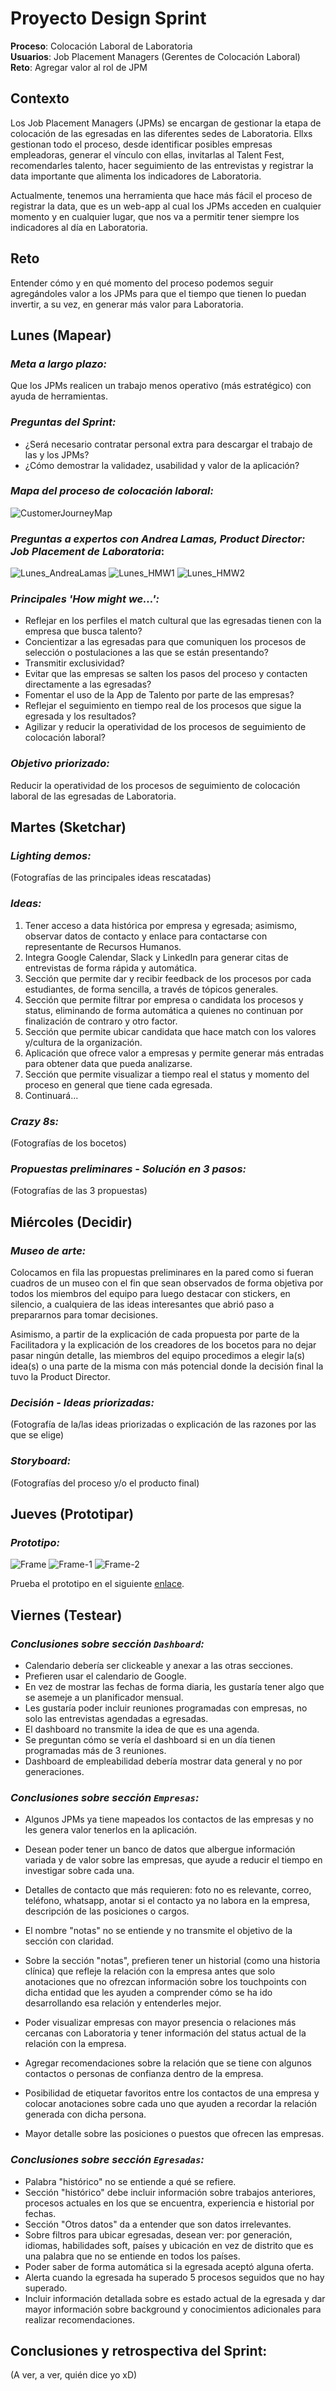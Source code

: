 # Proyecto Design Sprint 

**Proceso**: Colocación Laboral de Laboratoria  
**Usuarios**: Job Placement Managers (Gerentes de Colocación Laboral)  
**Reto**: Agregar valor al rol de JPM  

## Contexto
Los Job Placement Managers (JPMs) se encargan de gestionar la etapa de colocación de las egresadas en las diferentes sedes de Laboratoria. Ellxs gestionan todo el proceso, desde identificar posibles empresas empleadoras, generar el vínculo con ellas, invitarlas al Talent Fest, recomendarles talento, hacer seguimiento de las entrevistas y registrar la data importante que alimenta los indicadores de Laboratoria. 

Actualmente, tenemos una herramienta que hace más fácil el proceso de registrar la data, que es un web-app al cual los JPMs acceden en cualquier momento y en cualquier lugar, que nos va a permitir tener siempre los indicadores al día en Laboratoria. 

## Reto
Entender cómo y en qué momento del proceso podemos seguir agregándoles valor a los JPMs para que el tiempo que tienen lo puedan invertir, a su vez, en generar más valor para Laboratoria.

## Lunes (Mapear)

### *Meta a largo plazo:*  
Que los JPMs realicen un trabajo menos operativo (más estratégico) con ayuda de herramientas.

### *Preguntas del Sprint:*
- ¿Será necesario contratar personal extra para descargar el trabajo de las y los JPMs?
- ¿Cómo demostrar la validadez, usabilidad y valor de la aplicación?

### *Mapa del proceso de colocación laboral:*  

![CustomerJourneyMap](src/CustomerJM.png) 

### *Preguntas a expertos con Andrea Lamas, Product Director: Job Placement de Laboratoria*:  

![Lunes_AndreaLamas](src/Lunes_1.png) 
![Lunes_HMW1](src/Lunes_2.png) 
![Lunes_HMW2](src/Lunes_3.png) 

### *Principales 'How might we...':*

- Reflejar en los perfiles el match cultural que las egresadas tienen con la empresa que busca talento?
- Concientizar a las egresadas para que comuniquen los procesos de selección o postulaciones a las que se están presentando?
- Transmitir exclusividad?
- Evitar que las empresas se salten los pasos del proceso y contacten directamente a las egresadas?
- Fomentar el uso de la App de Talento por parte de las empresas?
- Reflejar el seguimiento en tiempo real de los procesos que sigue la egresada y los resultados?
- Agilizar y reducir la operatividad de los procesos de seguimiento de colocación laboral?

### *Objetivo priorizado:*  

Reducir la operatividad de los procesos de seguimiento de colocación laboral de las egresadas de Laboratoria.

## Martes (Sketchar)

### *Lighting demos:*  
(Fotografías de las principales ideas rescatadas)

### *Ideas:*  
1. Tener acceso a data histórica por empresa y egresada; asimismo, observar datos de contacto y enlace para contactarse con representante de Recursos Humanos.
2. Integra Google Calendar, Slack y LinkedIn para generar citas de entrevistas de forma rápida y automática.
3. Sección que permite dar y recibir feedback de los procesos por cada estudiantes, de forma sencilla, a través de tópicos generales.
4. Sección que permite filtrar por empresa o candidata los procesos y status, eliminando de forma automática a quienes no continuan por finalización de contraro y otro factor.
5. Sección que permite ubicar candidata que hace match con los valores y/cultura de la organización.
6. Aplicación que ofrece valor a empresas y permite generar más entradas para obtener data que pueda analizarse.
7. Sección que permite visualizar a tiempo real el status y momento del proceso en general que tiene cada egresada.
8. Continuará...

### *Crazy 8s:*  
(Fotografías de los bocetos)

### *Propuestas preliminares - Solución en 3 pasos:*  
(Fotografías de las 3 propuestas)

## Miércoles (Decidir)

### *Museo de arte:*  
Colocamos en fila las propuestas preliminares en la pared como si fueran cuadros de un museo con el fin que sean observados de forma objetiva por todos los miembros del equipo para luego destacar con stickers, en silencio, a cualquiera de las ideas interesantes que abrió paso a prepararnos para tomar decisiones. 

Asimismo, a partir de la explicación de cada propuesta por parte de la Facilitadora y la explicación de los creadores de los bocetos para no dejar pasar ningún detalle, las miembros del equipo procedimos a elegir la(s) idea(s) o una parte de la misma con más potencial donde la decisión final la tuvo la Product Director.

### *Decisión - Ideas priorizadas:*  
(Fotografía de la/las ideas priorizadas o explicación de las razones por las que se elige)

### *Storyboard:*  
(Fotografías del proceso y/o el producto final)

## Jueves (Prototipar)

###  *Prototipo:*
![Frame](https://user-images.githubusercontent.com/45070944/57258255-86d74f80-7021-11e9-8815-f9df79a4fe7f.png)
![Frame-1](https://user-images.githubusercontent.com/45070944/57256426-39a4af00-701c-11e9-9109-0e1b7e46e245.png)
![Frame-2](https://user-images.githubusercontent.com/45070944/57256487-580aaa80-701c-11e9-8ed8-08e4a01aece3.png)

Prueba el prototipo en el siguiente [enlace](https://colocar-aquí-el-link-correspondiente).

## Viernes (Testear) 

### *Conclusiones sobre sección `Dashboard`:*
- Calendario debería ser clickeable y anexar a las otras secciones.
- Prefieren usar el calendario de Google.
- En vez de mostrar las fechas de forma diaria, les gustaría tener algo que se asemeje a un planificador mensual.
- Les gustaría poder incluir reuniones programadas con empresas, no solo las entrevistas agendadas a egresadas.
- El dashboard no transmite la idea de que es una agenda.
- Se preguntan cómo se vería el dashboard si en un día tienen programadas más de 3 reuniones.
- Dashboard de empleabilidad debería mostrar data general y no por generaciones.

### *Conclusiones sobre sección `Empresas`:*
- Algunos JPMs ya tiene mapeados los contactos de las empresas y no les genera valor tenerlos en la aplicación.
- Desean poder tener un banco de datos que albergue información variada y de valor sobre las empresas, que ayude a reducir el tiempo en investigar sobre cada una.
- Detalles de contacto que más requieren: foto no es relevante, correo, teléfono, whatsapp, anotar si el contacto ya no labora en la empresa, descripción de las posiciones o cargos.
- El nombre "notas" no se entiende y no transmite el objetivo de la sección con claridad.

- Sobre la sección "notas", prefieren tener un historial (como una historia clínica) que refleje la relación con la empresa antes que solo anotaciones que no ofrezcan información sobre los touchpoints con dicha entidad que les ayuden a comprender cómo se ha ido desarrollando esa relación y entenderles mejor.
- Poder visualizar empresas con mayor presencia o relaciones más cercanas con Laboratoria y tener información del status actual de la relación con la empresa.
- Agregar recomendaciones sobre la relación que se tiene con algunos contactos o personas de confianza dentro de la empresa.
- Posibilidad de etiquetar favoritos entre los contactos de una empresa y colocar anotaciones sobre cada uno que ayuden a recordar la relación generada con dicha persona.
- Mayor detalle sobre las posiciones o puestos que ofrecen las empresas.

### *Conclusiones sobre sección `Egresadas`:*
- Palabra "histórico" no se entiende a qué se refiere.
- Sección "histórico" debe incluir información sobre trabajos anteriores, procesos actuales en los que se encuentra, experiencia e historial por fechas.
- Sección "Otros datos" da a entender que son datos irrelevantes.
- Sobre filtros para ubicar egresadas, desean ver: por generación, idiomas, habilidades soft, países y ubicación en vez de distrito que es una palabra que no se entiende en todos los países.
- Poder saber de forma automática si la egresada aceptó alguna oferta.
- Alerta cuando la egresada ha superado 5 procesos seguidos que no hay superado.
- Incluir información detallada sobre es estado actual de la egresada y dar mayor información sobre background y conocimientos adicionales para realizar recomendaciones.

## Conclusiones y retrospectiva del Sprint:
(A ver, a ver, quién dice yo xD)
